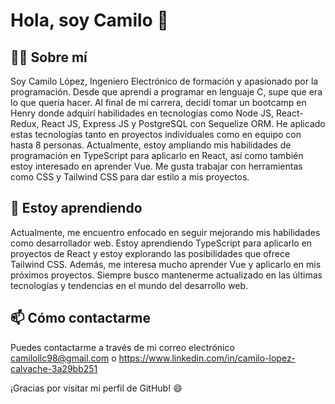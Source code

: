 # Hola, soy Camilo 👋

## 👨‍💻 Sobre mí

Soy Camilo López, Ingeniero Electrónico de formación y apasionado por la programación. Desde que aprendí a programar en lenguaje C, supe que era lo que quería hacer. Al final de mi carrera, decidí tomar un bootcamp en Henry donde adquirí habilidades en tecnologías como Node JS, React-Redux, React JS, Express JS y PostgreSQL con Sequelize ORM. He aplicado estas tecnologías tanto en proyectos individuales como en equipo con hasta 8 personas. Actualmente, estoy ampliando mis habilidades de programación en TypeScript para aplicarlo en React, así como también estoy interesado en aprender Vue. Me gusta trabajar con herramientas como CSS y Tailwind CSS para dar estilo a mis proyectos.

## 🌱 Estoy aprendiendo

Actualmente, me encuentro enfocado en seguir mejorando mis habilidades como desarrollador web. Estoy aprendiendo TypeScript para aplicarlo en proyectos de React y estoy explorando las posibilidades que ofrece Tailwind CSS. Además, me interesa mucho aprender Vue y aplicarlo en mis próximos proyectos. Siempre busco mantenerme actualizado en las últimas tecnologías y tendencias en el mundo del desarrollo web.

## 📫 Cómo contactarme

Puedes contactarme a través de mi correo electrónico camilollc98@gmail.com o https://www.linkedin.com/in/camilo-lopez-calvache-3a29bb251


¡Gracias por visitar mi perfil de GitHub! 😄

